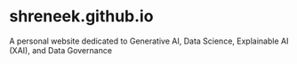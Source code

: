 # shreneek.github.io
A personal website dedicated to Generative AI, Data Science, Explainable AI (XAI), and Data Governance
